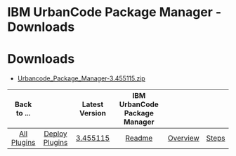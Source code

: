 
IBM UrbanCode Package Manager - Downloads
=========================================

# Downloads

- [Urbancode_Package_Manager-3.455115.zip](https://raw.githubusercontent.com/UrbanCode/IBM-UCD-PLUGINS/main/files/UrbanCodePackageManager/Urbancode_Package_Manager-3.455115.zip)

|Back to ...||Latest Version|IBM UrbanCode Package Manager |||
| :---: | :---: | :---: | :---: | :---: | :---: |
|[All Plugins](../../index.md)|[Deploy Plugins](../README.md)|[3.455115](https://raw.githubusercontent.com/UrbanCode/IBM-UCD-PLUGINS/main/files/UrbanCodePackageManager/Urbancode_Package_Manager-3.455115.zip)|[Readme](README.md)|[Overview](overview.md)|[Steps](steps.md)|
